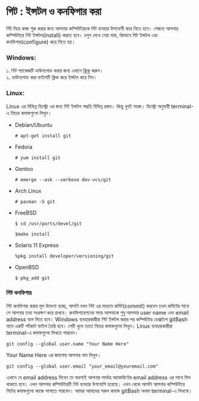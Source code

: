 # গিট : ইন্সটল ও কনফিগার করা

গিট নিয়ে কাজ শুরু করার জন্য আপনার কম্পিউটারকে গিট ব্যবহার উপযোগী করে নিতে হবে। সেজন্য আপনার কম্পিউটারে গিট ইন্সটল(install) করতে হবে। চলুন দেখে নেয়া যাক, কিভাবে গিট ইন্সটল এবং কনফিগার(configure) করে নিতে হয়। 

### Windows:
১. গিট প্যাকেজটি ডাউনলোড করার জন্য এখানে [ক্লিক](http://git-scm.com/download/win) করুন।   
২. ডাউনলোড করা ফাইলটি ক্লিক করে ইন্সটল করে নিন। 

### Linux:
Linux এর বিভিন্ন ডিস্ট্রো এর জন্য গিট ইন্সটল পদ্ধতি বিভিন্ন রকম। কিন্তু খুবই সহজ। ডিস্ট্রো অনুযায়ী terminal-এ নিচের কমান্ডগুলো লিখুন।

* Debian/Ubuntu  
    ```
    # apt-get install git  
    ```  
* Fedora  
    ```
    # yum install git  
    ```  
* Gentoo  
    ```
    # emerge --ask --verbose dev-vcs/git
    ```  
* Arch Linux  
    ```
    # pacman -S git
    ```  
* FreeBSD  
    ```
    $ cd /usr/ports/devel/git
    ```  
    ```
    $make install
    ```  
* Solaris 11 Express  
    ```
    %pkg install developer/versioning/git
    ```  
* OpenBSD  
    ```
    $ pkg_add git
    ```  

### গিট কনফিগার
 গিট কনফিগার করার মূল উদ্দেশ্য হচ্ছে, আপনি যখন গিট এর মাধ্যমে কমিট(commit) করবেন তখন কমিটের সাথে সে আপনার তথ্য সংরক্ষণ করে রাখবে। কনফিগারেশনের সময় আপনাকে শুধু আপনার user name এবং email address বলে দিতে হবে। Windows ব্যবহারকারীরা
গিট ইন্সটল করার পর কম্পিউটার ডেক্সটপে gitBash নামে একটি শর্টকাট ফাইল তৈরি হবে। সেটি খুলে তাতে নিচের কমান্ডগুলো লিখুন। Linux ব্যবহারকারীরা terminal-এ কমান্ডগুলো লিখতে পারবেন।

    git config --global user.name "Your Name Here"

Your Name Here এর জায়গায় আপনার নাম লিখুন।

    git config --global user.email "your_email@youremail.com"

এখানে যে email address দিবেন তা অবশ্যই আপনার সার্ভার অ্যাকাউন্টের email address এর সাথে মিল থাকতে হবে। এখন আপনার কম্পিউটারটি গিট ব্যবহার উপযোগি হয়েছে। এখন থেকে আপনি আপনার কম্পিউটারে গিটের কমান্ডগুলো কাজে লাগাতে পারবেন। আমরা আমাদের সকল কমান্ড gitBash অথবা terminal-এ লিখবো।